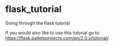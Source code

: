 # flask_tutorial
Going through the flask tutorial

If you would also like to use this tutorial go to https://flask.palletsprojects.com/en/2.0.x/tutorial/
